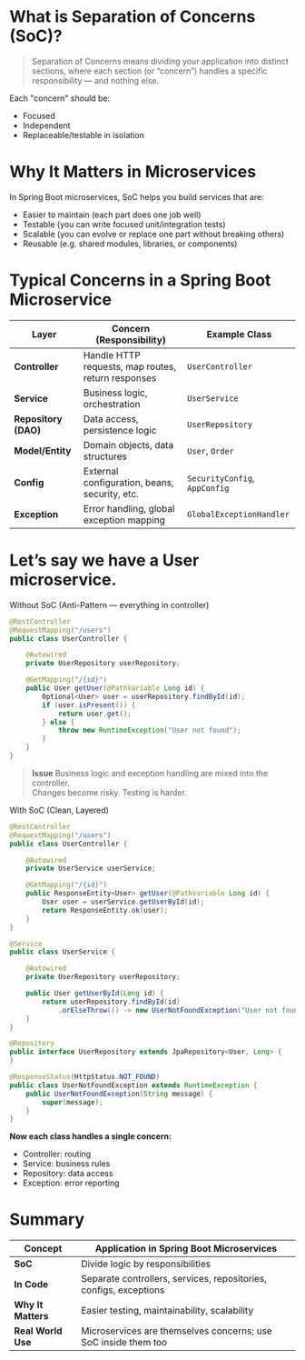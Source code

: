 # What is Separation of Concerns (SoC)?

> Separation of Concerns means dividing your application into distinct sections, where each section (or “concern”) handles a specific responsibility — and nothing else.

Each "concern" should be:

- Focused
- Independent
- Replaceable/testable in isolation


# Why It Matters in Microservices

In Spring Boot microservices, SoC helps you build services that are:

- Easier to maintain (each part does one job well)
- Testable (you can write focused unit/integration tests)
- Scalable (you can evolve or replace one part without breaking others)
- Reusable (e.g. shared modules, libraries, or components)

# Typical Concerns in a Spring Boot Microservice

| **Layer**            | **Concern (Responsibility)**                               | **Example Class**          |
|----------------------|------------------------------------------------------------|----------------------------|
| **Controller**       | Handle HTTP requests, map routes, return responses         | `UserController`           |
| **Service**          | Business logic, orchestration                              | `UserService`              |
| **Repository (DAO)** | Data access, persistence logic                             | `UserRepository`           |
| **Model/Entity**     | Domain objects, data structures                            | `User`, `Order`            |
| **Config**           | External configuration, beans, security, etc.              | `SecurityConfig`, `AppConfig` |
| **Exception**        | Error handling, global exception mapping                    | `GlobalExceptionHandler`   |


# Let’s say we have a User microservice.

Without SoC (Anti-Pattern — everything in controller)

```java
@RestController
@RequestMapping("/users")
public class UserController {

    @Autowired
    private UserRepository userRepository;

    @GetMapping("/{id}")
    public User getUser(@PathVariable Long id) {
        Optional<User> user = userRepository.findById(id);
        if (user.isPresent()) {
            return user.get();
        } else {
            throw new RuntimeException("User not found");
        }
    }
}

```

> **Issue** Business logic and exception handling are mixed into the controller.  
> Changes become risky. Testing is harder.


With SoC (Clean, Layered)

```java
@RestController
@RequestMapping("/users")
public class UserController {

    @Autowired
    private UserService userService;

    @GetMapping("/{id}")
    public ResponseEntity<User> getUser(@PathVariable Long id) {
        User user = userService.getUserById(id);
        return ResponseEntity.ok(user);
    }
}

```

```java
@Service
public class UserService {

    @Autowired
    private UserRepository userRepository;

    public User getUserById(Long id) {
        return userRepository.findById(id)
            .orElseThrow(() -> new UserNotFoundException("User not found with ID: " + id));
    }
}

```

```java
@Repository
public interface UserRepository extends JpaRepository<User, Long> {
}

```

```java
@ResponseStatus(HttpStatus.NOT_FOUND)
public class UserNotFoundException extends RuntimeException {
    public UserNotFoundException(String message) {
        super(message);
    }
}

```

**Now each class handles a single concern:**
- Controller: routing
- Service: business rules
- Repository: data access
- Exception: error reporting


# Summary  

| **Concept**          | **Application in Spring Boot Microservices**               |
|----------------------|------------------------------------------------------------|
| **SoC**              | Divide logic by responsibilities                          |
| **In Code**          | Separate controllers, services, repositories, configs, exceptions |
| **Why It Matters**   | Easier testing, maintainability, scalability               |
| **Real World Use**   | Microservices are themselves concerns; use SoC inside them too |





